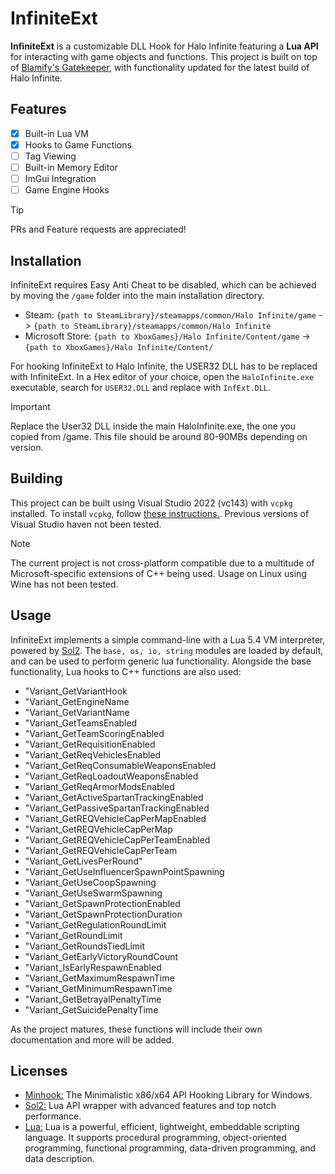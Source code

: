 # InfiniteExt
**InfiniteExt** is a customizable DLL Hook for Halo Infinite featuring a **Lua API** for interacting with game objects and functions. This project is built on top of [Blamify's Gatekeeper](https://github.com/Blamify/Gatekeeper), with functionality updated for the latest build of Halo Infinite.

## Features
- [x] Built-in Lua VM
- [x] Hooks to Game Functions
- [ ] Tag Viewing
- [ ] Built-in Memory Editor
- [ ] ImGui Integration
- [ ] Game Engine Hooks

> [!TIP]
> PRs and Feature requests are appreciated!


## Installation
InfiniteExt requires Easy Anti Cheat to be disabled, which can be achieved by moving the `/game` folder into the main installation directory.
- Steam: `{path to SteamLibrary}/steamapps/common/Halo Infinite/game` -> `{path to SteamLibrary}/steamapps/common/Halo Infinite`
- Microsoft Store: `{path to XboxGames}/Halo Infinite/Content/game` -> `{path to XboxGames}/Halo Infinite/Content/`

For hooking InfiniteExt to Halo Infinite, the USER32 DLL has to be replaced with InfiniteExt. In a Hex editor of your choice, open the `HaloInfinite.exe` executable, search for `USER32.DLL` and replace with `InfExt.DLL`.

> [!IMPORTANT]
> Replace the User32 DLL inside the main HaloInfinite.exe, the one you copied from /game. This file should be around 80-90MBs depending on version.

## Building
This project can be built using Visual Studio 2022 (vc143) with `vcpkg` installed. To install `vcpkg`, follow [these instructions.](https://learn.microsoft.com/en-us/vcpkg/get_started/get-started-msbuild). Previous versions of Visual Studio haven not been tested.

> [!NOTE]
> The current project is not cross-platform compatible due to a multitude of Microsoft-specific extensions of C++ being used. Usage on Linux using Wine has not been tested.

## Usage
InfiniteExt implements a simple command-line with a Lua 5.4 VM interpreter, powered by [Sol2](https://github.com/ThePhD/sol2/). The `base, os, io, string` modules are loaded by default, and can be used to perform generic lua functionality. Alongside the base functionality, Lua hooks to C++ functions are also used:

- "Variant_GetVariantHook
- "Variant_GetEngineName
- "Variant_GetVariantName
- "Variant_GetTeamsEnabled
- "Variant_GetTeamScoringEnabled
- "Variant_GetRequisitionEnabled
- "Variant_GetReqVehiclesEnabled
- "Variant_GetReqConsumableWeaponsEnabled
- "Variant_GetReqLoadoutWeaponsEnabled
- "Variant_GetReqArmorModsEnabled
- "Variant_GetActiveSpartanTrackingEnabled
- "Variant_GetPassiveSpartanTrackingEnabled
- "Variant_GetREQVehicleCapPerMapEnabled
- "Variant_GetREQVehicleCapPerMap
- "Variant_GetREQVehicleCapPerTeamEnabled
- "Variant_GetREQVehicleCapPerTeam
- "Variant_GetLivesPerRound"
- "Variant_GetUseInfluencerSpawnPointSpawning
- "Variant_GetUseCoopSpawning
- "Variant_GetUseSwarmSpawning
- "Variant_GetSpawnProtectionEnabled
- "Variant_GetSpawnProtectionDuration
- "Variant_GetRegulationRoundLimit
- "Variant_GetRoundLimit
- "Variant_GetRoundsTiedLimit
- "Variant_GetEarlyVictoryRoundCount
- "Variant_IsEarlyRespawnEnabled
- "Variant_GetMaximumRespawnTime
- "Variant_GetMinimumRespawnTime
- "Variant_GetBetrayalPenaltyTime
- "Variant_GetSuicidePenaltyTime

As the project matures, these functions will include their own documentation and more will be added.


## Licenses
- [Minhook:]("licenses/MinhookLicense.txt") The Minimalistic x86/x64 API Hooking Library for Windows.
- [Sol2:]("licenses/Sol2License.txt") Lua API wrapper with advanced features and top notch performance.
- [Lua:]("licenses/LuaLicense.txt") Lua is a powerful, efficient, lightweight, embeddable scripting language. It supports procedural programming, object-oriented programming, functional programming, data-driven programming, and data description. 